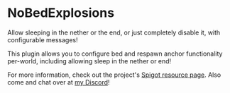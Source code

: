 # NoBedExplosions
Allow sleeping in the nether or the end, or just completely disable it, with configurable messages!

This plugin allows you to configure bed and respawn anchor functionality per-world,
including allowing sleep in the nether or end!

For more information, check out the project's 
[Spigot resource page](https://www.spigotmc.org/resources/65808/). Also
come and chat over at [my Discord](https://chat.tehbrian.xyz)!

